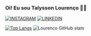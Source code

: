 ### Oi! Eu sou Talysson Lourenço ✍🏽

[![INSTAGRAM](https://img.shields.io/badge/Instagram-E4405F?style=for-the-badge&logo=instagram&logoColor=white)](https://www.instagram.com/talysslourenco_/)
[![LINKEDIN](https://img.shields.io/badge/LinkedIn-0077B5?style=for-the-badge&logo=linkedin&logoColor=white)](https://www.linkedin.com/in/talysson-lourenco?lipi=urn%3Ali%3Apage%3Ad_flagship3_profile_view_base_contact_details%3BRIekNl2ySbqfcr39yY%2BFrQ%3D%3D)

[![Top Langs](https://github-readme-stats.vercel.app/api/top-langs/?username=Lourencodevs&hide_progress=true)](https://github.com/anuraghazra/github-readme-stats)
![Lourenco GitHub stats](https://github-readme-stats.vercel.app/api?username=Lourencodevs&show_icons=true&theme=radical)
